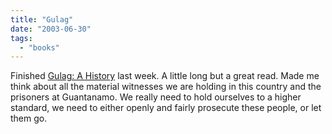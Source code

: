 ```yaml
---
title: "Gulag"
date: "2003-06-30"
tags: 
  - "books"
---
```


Finished [Gulag: A History](http://www.amazon.com/exec/obidos/tg/detail/-/0767900561/qid=1057003382/sr=8-1/ref=sr_8_1/103-1448938-0711023?v=glance&s=books&n=507846 "Amazon.com: Books: Gulag: A History") last week. A little long but a great read. Made me think about all the material witnesses we are holding in this country and the prisoners at Guantanamo. We really need to hold ourselves to a higher standard, we need to either openly and fairly prosecute these people, or let them go.
